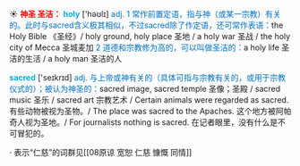 ☀ <font color="red">**神圣 圣洁：**</font>
<font color="sky blue">**holy**</font> ['həʊlɪ] 
<font color="#0070c0">adj. 1 常作前置定语，指与神（或某一宗教）有关的。此时与sacred含义极其相似，不过sacred除了作定语，还可常作表语：</font>the Holy Bible 《圣经》/ holy ground, holy place 圣地 / a holy war 圣战 / the holy city of Mecca 圣城麦加 <font color="#0070c0">2 道德和宗教修为高的，可以叫做圣洁的：</font>a holy life 圣洁的生活 / a holy man 圣洁的人

<font color="sky blue">**sacred**</font> ['seɪkrɪd] 
<font color="#0070c0">adj. 与上帝或神有关的（具体可指与宗教有关的，或用于宗教仪式的）；被认为神圣的：</font>sacred image, sacred temple 圣像；圣殿 / sacred music 圣乐 / sacred art 宗教艺术 / Certain animals were regarded as sacred. 有些动物被视为圣物。/ The place was sacred to the Apaches. 这个地方被阿帕奇人视为圣地。/ For journalists nothing is sacred. 在记者眼里，没有什么是不可冒犯的。

· 表示“仁慈”的词群见[[08原谅 宽恕 仁慈 慷慨 同情]]
